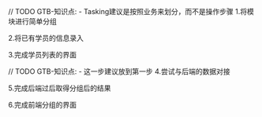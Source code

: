 // TODO GTB-知识点: - Tasking建议是按照业务来划分，而不是操作步骤
1.将模块进行简单分组

2.将已有学员的信息录入

3.完成学员列表的界面

// TODO GTB-知识点: - 这一步建议放到第一步
4.尝试与后端的数据对接

5.完成后端过后取得分组后的结果

6.完成前端分组的界面
